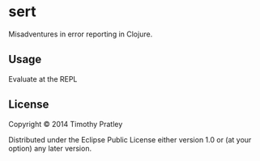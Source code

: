 # sert

Misadventures in error reporting in Clojure.

## Usage

Evaluate at the REPL

## License

Copyright © 2014 Timothy Pratley

Distributed under the Eclipse Public License either version 1.0 or (at
your option) any later version.
